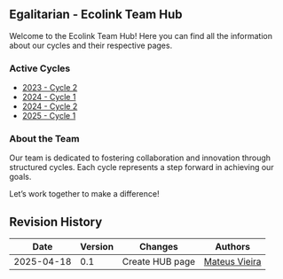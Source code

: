 
## Egalitarian - Ecolink Team Hub

Welcome to the Ecolink Team Hub! Here you can find all the information about our cycles and their respective pages.

### Active Cycles

- [2023 - Cycle 2](../egalitarian/cycles/2023-2.md)
- [2024 - Cycle 1](../egalitarian/cycles/2024-1.md)
- [2024 - Cycle 2](../egalitarian/cycles/2024-2.md)
- [2025 - Cycle 1](../egalitarian/cycles/2025-1.md)

### About the Team

Our team is dedicated to fostering collaboration and innovation through structured cycles. Each cycle represents a step forward in achieving our goals.

Let’s work together to make a difference!

## Revision History
| Date       | Version | Changes         | Authors                                    |
| ---------- | ------- | --------------- | ------------------------------------------ |
| 2025-04-18 | 0.1     | Create HUB page | [Mateus Vieira](https://github.com/matix0) |